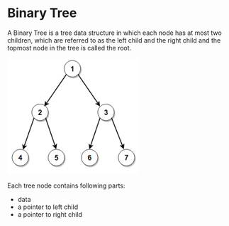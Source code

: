 # Binary Tree

A Binary Tree is a tree data structure in which each node has at most two
children, which are referred to as the left child and the right child
and the topmost node in the tree is called the root.

![binary tree](../../../res/img/binary-tree.png)

Each tree node contains following parts:
- data
- a pointer to left child
- a pointer to right child
